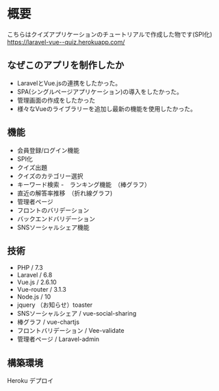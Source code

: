 # 概要

こちらはクイズアプリケーションのチュートリアルで作成した物です(SPI化)
https://laravel-vue--quiz.herokuapp.com/

## なぜこのアプリを制作したか
- LaravelとVue.jsの連携をしたかった。
- SPA(シングルページアプリケーション)の導入をしたかった。
- 管理画面の作成をしたかった
- 様々なVueのライブラリーを追加し最新の機能を使用したかった。

## 機能

- 会員登録/ログイン機能
- SPI化
- クイズ出題
- クイズのカテゴリー選択
- キーワード検索
-　ランキング機能　（棒グラフ）
- 直近の解答率推移　（折れ線グラフ)
- 管理者ページ　
- フロントのバリデーション
- バックエンドバリデーション
- SNSソーシャルシェア機能

 ## 技術
- PHP / 7.3
- Laravel / 6.8
- Vue.js / 2.6.10
- Vue-router / 3.1.3
- Node.js / 10
- jquery （お知らせ）toaster
- SNSソーシャルシェア / vue-social-sharing
- 棒グラフ / vue-chartjs
- フロントバリデーション / Vee-validate
- 管理者ページ / Laravel-admin


## 構築環境
Heroku デプロイ
